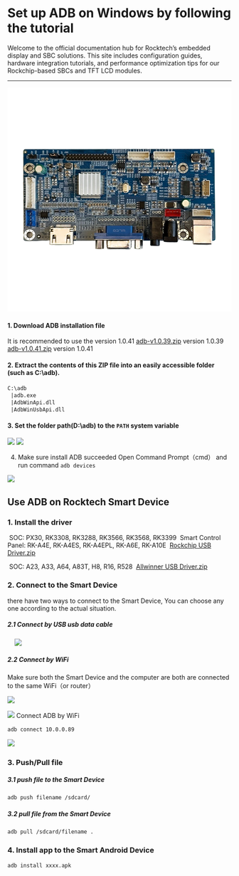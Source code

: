 # Set up ADB on Windows by following the tutorial

Welcome to the official documentation hub for Rocktech’s embedded display and SBC solutions. This site includes configuration guides, hardware integration tutorials, and performance optimization tips for our Rockchip-based SBCs and TFT LCD modules.

---

![RK070CU01 Diagram](./images/AD-1.webp)

#### 1. Download ADB installation file
It is recommended to use the version 1.0.41
[adb-v1.0.39.zip](./download/adb-v1.0.39.zip) version 1.0.39
[adb-v1.0.41.zip](./download/adb-v1.0.41.zip) version 1.0.41

#### 2. Extract the contents of this ZIP file into an easily accessible folder (such as C:\adb).
```
C:\adb
 |adb.exe
 |AdbWinApi.dll
 |AdbWinUsbApi.dll
```
#### 3. Set the folder path(D:\adb) to the `PATH` system variable


![](/media/202308/2023-08-30_151940_3214020.44115000558404527.png)
![](/media/202308/2023-08-30_151815_0390640.02988313158176603.png)

4. Make sure install ADB succeeded
Open Command Prompt（cmd） and run command `adb devices`

![](/media/202308/2023-08-30_152802_9306390.23540734979466404.png)

## Use ADB on Rocktech Smart Device
### 1. Install the driver

&nbsp;SOC: PX30, RK3308, RK3288, RK3566, RK3568, RK3399
&nbsp;Smart Control Panel: RK-A4E, RK-A4ES, RK-A4EPL, RK-A6E, RK-A10E
&nbsp;[Rockchip USB Driver.zip](/media/attachment/2023/08/Rockchip_USB_Driver.zip)

&nbsp;SOC: A23, A33, A64, A83T, H8, R16, R528
&nbsp;[Allwinner USB Driver.zip](/media/attachment/2023/08/Allwinner_USB_Driver.zip)

### 2. Connect to the Smart Device 
there have two ways to connect to the Smart Device, You can choose any one according to the actual situation.
##### 2.1 Connect by USB usb data cable
	
&nbsp; &nbsp; ![](/media/202308/2023-08-30_155209_3850890.2329156398027219.png)
	
##### 2.2 Connect by WiFi
Make sure both the Smart Device and the computer are both are connected to the same WiFi（or router）

![](/media/202308/2023-08-30_163139_9836050.45092418198247275.png)

![](/media/202308/2023-08-30_163309_5508940.6642492226795811.png)
Connect ADB by WiFi
```bash
adb connect 10.0.0.89
```

![](/media/202308/2023-08-30_164736_0200210.2697552630903599.png)

### 3. Push/Pull file
##### 3.1 push file to the Smart Device
```bash
adb push filename /sdcard/
```

##### 3.2 pull file from the Smart Device
```bash
adb pull /sdcard/filename .
```
### 4. Install app to the Smart Android Device
```bash
adb install xxxx.apk
```